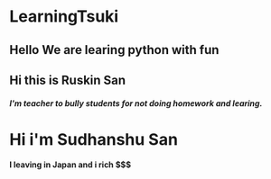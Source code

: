 # LearningTsuki

## Hello We are learing python with fun
## Hi this is Ruskin San 
##### I'm teacher to bully students for not doing homework and learing.


# Hi i'm Sudhanshu San
#### I leaving in Japan and i rich $$$

